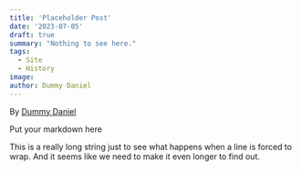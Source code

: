 ```yaml
---
title: 'Placeholder Post'
date: '2023-07-05'
draft: true
summary: "Nothing to see here."
tags:
  - Site
  - History
image: 
author: Dummy Daniel
---
```


By [Dummy Daniel](https://www.dummydaniel.com/about)

Put your markdown here

This is a really long string just to see what happens when a line is forced to wrap. And it seems like we need to make it even longer to find out.